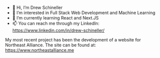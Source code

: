 - 👋 Hi, I’m Drew Schineller
- 👀 I’m interested in Full Stack Web Development and Machine Learning
- 🌱 I’m currently learning React and Next.JS
- 📫 You can reach me through my LinkedIn: https://www.linkedin.com/in/drew-schineller/

My most recent project has been the development of a website for Northeast Alliance.
The site can be found at: https://www.northeastalliance.me

<!---
schin714/schin714 is a ✨ special ✨ repository because its `README.md` (this file) appears on your GitHub profile.
You can click the Preview link to take a look at your changes.
--->

